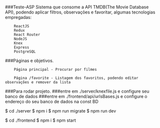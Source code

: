 ###Teste-ASP
Sistema que consome a API TMDB(The Movie Database API), podendo aplicar filtros, observações e favoritar, algumas tecnologias empregadas:

        ReactJS
        Redux
        React Router
        NodeJS
        Knex
        Express
        PostgreSQL
        
      

###Páginas e objetivos.

        Página principal - Procurar por filmes

        Página /favorite - Listagem dos favoritos, podendo editar observações e remover da lista



###Para rodar projeto.
###entre em ./server/knexfile.js e configure seu banco de dados
###entre em ./frontend/api/urlsBases.js e configure o endereço do seu banco de dados na const BD

$ cd ./server
$ npm i
$ npm run migrate
$ npm run dev

$ cd ./frontend
$ npm i
$ npm start

